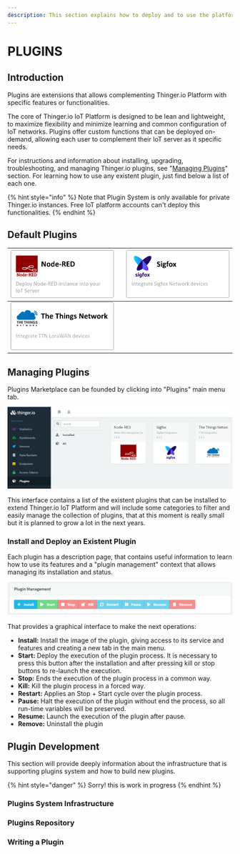 ```yaml
---
description: This section explains how to deploy and to use the platform Plugins System
---
```


# PLUGINS

## Introduction

Plugins are extensions that allows complementing Thinger.io Platform with specific features or functionalities. 

The core of Thinger.io IoT Platform is designed to be lean and lightweight, to maximize flexibility and minimize learning and common configuration of IoT networks.  Plugins offer custom functions that can be deployed on-demand,  allowing each user to complement their IoT server as it specific needs.

For instructions and information about installing, upgrading, troubleshooting, and managing Thinger.io plugins, see "[Managing Plugins](https://app.gitbook.com/@thinger-io/s/docs/~/drafts/-LrOtZT2lM_x5eeYS6ra/primary/plugins#managing-plugins)" section. For learning how to use any existent plugin, just find below a list of each one.

{% hint style="info" %}
Note that Plugin System is only available for private Thinger.io instances. Free IoT platform accounts can't deploy this functionalities. 
{% endhint %}

## Default Plugins

| [![](../.gitbook/assets/imagen1sas.png)](node-red.md) |                    | [![](../.gitbook/assets/imagen12.png)](sigfox.md) |
| :--- | :--- | :--- |
| [![](../.gitbook/assets/imagen123.png)](the-things-network.md) |  |   |

## Managing Plugins

Plugins Marketplace can be founded by clicking into "Plugins" main menu tab.  

![](../.gitbook/assets/image%20%2889%29.png)

This interface contains a list of the existent plugins that can be installed to extend Thinger.io IoT Platform and will include some categories to filter and easily manage the collection of plugins, that at this moment is really small but it is planned to grow a lot in the next years. 

### Install and Deploy an Existent Plugin

Each plugin has a description page, that contains useful information to learn how to use its features and a "plugin management" context that allows managing its installation and status.

![](../.gitbook/assets/image%20%2894%29.png)

That provides a graphical interface to make the next operations:

* **Install:** Install the image of the plugin, giving access to its service and features and creating a new tab in the main menu.
* **Start:** Deploy the execution of the plugin process. It is necessary to press this button after the installation and after pressing kill or stop buttons to re-launch the execution.
* **Stop:** Ends the execution of the plugin process in a common way.
* **Kill:** Kill the plugin process in a forced way.
* **Restart:** Applies an Stop + Start cycle over the plugin process.
* **Pause:** Halt the execution of the plugin without end the process, so all run-time variables will be preserved.
* **Resume:** Launch the execution of the plugin after pause.
* **Remove:** Uninstall the plugin

## Plugin Development 

This section will provide deeply information about the infrastructure that is supporting plugins system and how to build new plugins.

{% hint style="danger" %}
Sorry! this is work in progress 
{% endhint %}

### Plugins System Infrastructure

### Plugins Repository

### Writing a Plugin

